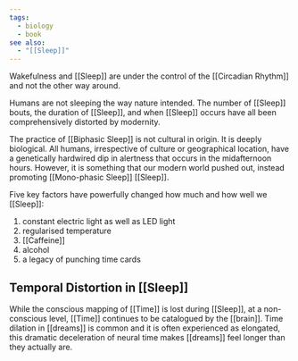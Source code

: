 ```yaml
---
tags:
  - biology
  - book
see also:
  - "[[Sleep]]"
---
```

Wakefulness and [[Sleep]] are under the control of the [[Circadian Rhythm]] and not the other way around.

Humans are not sleeping the way nature intended. The number of [[Sleep]] bouts, the duration of [[Sleep]], and when [[Sleep]] occurs have all been comprehensively distorted by modernity.

The practice of [[Biphasic Sleep]] is not cultural in origin. It is deeply biological. All humans, irrespective of culture or geographical location, have a genetically hardwired dip in alertness that occurs in the midafternoon hours. However, it is something that our modern world pushed out, instead promoting [[Mono-phasic Sleep]] [[Sleep]].

Five key factors have powerfully changed how much and how well we [[Sleep]]:

1. constant electric light as well as LED light
2. regularised temperature
3. [[Caffeine]]
4. alcohol
5. a legacy of punching time cards

## Temporal Distortion in [[Sleep]]

While the conscious mapping of [[Time]] is lost during [[Sleep]], at a non-conscious level, [[Time]] continues to be catalogued by the [[brain]]. Time dilation in [[dreams]] is common and it is often experienced as elongated, this dramatic deceleration of neural time makes [[dreams]] feel longer than they actually are.
